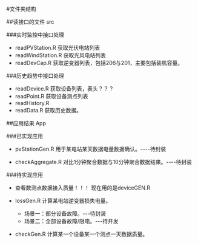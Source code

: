 #文件夹结构

##读接口的文件 src

###实时监控中接口处理
* readPVStation.R
获取光伏电站列表
* readWindStation.R
获取光风电站列表
* readDevCap.R
获取逆变器列表，包括206与201，主要包括装机容量。

###历史趋势中接口处理
* readDevice.R
获取设备列表，表头？？？
* readPoint.R
获取设备测点列表
* readHistory.R
* readData.R
获取历史数据。

##应用结果 App

###已实现应用
* pvStationGen.R 
用于某电站某天数据电量数据确认。----待封装

* checkAggregate.R
对比1分钟聚合数据与10分钟聚合数据结果。----待封装

###待实现应用
* 查看数测点数据接入质量！！！
现在用的是deviceGEN.R


* lossGen.R
计算某电站逆变器损失电量。
  * 场景一：部分设备故障。---待封装
  * 场景二：全部设备故障/限电。---待开发
  
* checkGen.R
计算某一个设备某一个测点一天数据质量。

